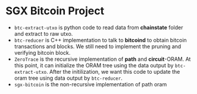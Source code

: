 # SGX Bitcoin Project
<!-- ----------------- -->
- ```btc-extract-utxo``` is python code to read data from **chainstate** folder and extract to raw utxo.
- ```btc-reducer``` is C++ implementation to talk to **bitcoind** to obtain bitcoin transactions and blocks. We still need to implement the pruning and verifying bitcoin block. 
- ```ZeroTrace``` is the recursive implementation of **path** and **circuit**-ORAM. At this point, it can initialize the ORAM tree using the data output by ```btc-extract-utxo```. After the initilization, we want this code to update the oram tree using data output by ```btc-reducer```.
- ```sgx-bitcoin``` is the non-recursive implementation of path oram
